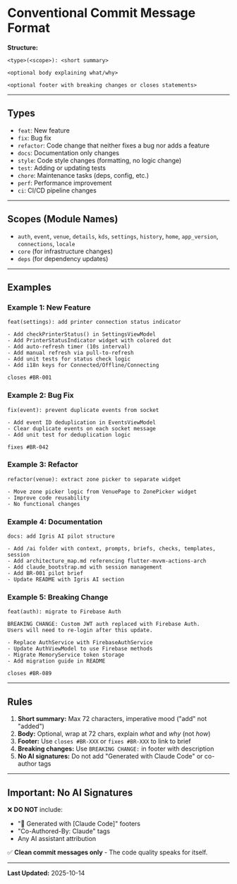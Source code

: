 # Conventional Commit Message Format

**Structure:**
```
<type>(<scope>): <short summary>

<optional body explaining what/why>

<optional footer with breaking changes or closes statements>
```

---

## Types

- `feat`: New feature
- `fix`: Bug fix
- `refactor`: Code change that neither fixes a bug nor adds a feature
- `docs`: Documentation only changes
- `style`: Code style changes (formatting, no logic change)
- `test`: Adding or updating tests
- `chore`: Maintenance tasks (deps, config, etc.)
- `perf`: Performance improvement
- `ci`: CI/CD pipeline changes

---

## Scopes (Module Names)

- `auth`, `event`, `venue`, `details`, `kds`, `settings`, `history`, `home`, `app_version`, `connections`, `locale`
- `core` (for infrastructure changes)
- `deps` (for dependency updates)

---

## Examples

### Example 1: New Feature

```
feat(settings): add printer connection status indicator

- Add checkPrinterStatus() in SettingsViewModel
- Add PrinterStatusIndicator widget with colored dot
- Add auto-refresh timer (10s interval)
- Add manual refresh via pull-to-refresh
- Add unit tests for status check logic
- Add i18n keys for Connected/Offline/Connecting

closes #BR-001
```

### Example 2: Bug Fix

```
fix(event): prevent duplicate events from socket

- Add event ID deduplication in EventsViewModel
- Clear duplicate events on each socket message
- Add unit test for deduplication logic

fixes #BR-042
```

### Example 3: Refactor

```
refactor(venue): extract zone picker to separate widget

- Move zone picker logic from VenuePage to ZonePicker widget
- Improve code reusability
- No functional changes
```

### Example 4: Documentation

```
docs: add Igris AI pilot structure

- Add /ai folder with context, prompts, briefs, checks, templates, session
- Add architecture_map.md referencing flutter-mvvm-actions-arch
- Add claude_bootstrap.md with session management
- Add BR-001 pilot brief
- Update README with Igris AI section
```

### Example 5: Breaking Change

```
feat(auth): migrate to Firebase Auth

BREAKING CHANGE: Custom JWT auth replaced with Firebase Auth.
Users will need to re-login after this update.

- Replace AuthService with FirebaseAuthService
- Update AuthViewModel to use Firebase methods
- Migrate MemoryService token storage
- Add migration guide in README

closes #BR-089
```

---

## Rules

1. **Short summary:** Max 72 characters, imperative mood ("add" not "added")
2. **Body:** Optional, wrap at 72 chars, explain *what* and *why* (not *how*)
3. **Footer:** Use `closes #BR-XXX` or `fixes #BR-XXX` to link to brief
4. **Breaking changes:** Use `BREAKING CHANGE:` in footer with description
5. **No AI signatures:** Do not add "Generated with Claude Code" or co-author tags

---

## Important: No AI Signatures

❌ **DO NOT** include:
- "🤖 Generated with [Claude Code]" footers
- "Co-Authored-By: Claude" tags
- Any AI assistant attribution

✅ **Clean commit messages only** - The code quality speaks for itself.

---

**Last Updated:** 2025-10-14
